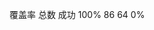 覆盖率 总数 成功
100%   86     64
0%
<!--stackedit_data:
eyJoaXN0b3J5IjpbMjA0MzgyMjQxMCwtMTI1NzQ1OTg0NywxOD
I2NTQ1ODk3LDcyNTIzNzI3LC0yMDg4NzQ2NjEyLC0yMjIxMzUz
NSwtMTc1NDU1MTc0NV19
-->
